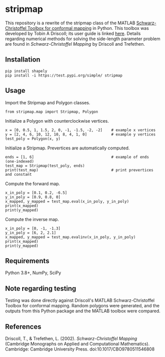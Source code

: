 # stripmap 

This repository is a rewrite of the stripmap class of the MATLAB [Schwarz-Christoffel Toolbox for conformal mapping](https://github.com/tobydriscoll/sc-toolbox) in Python. This toolbox was developed by Tobin A Driscoll; its user guide is linked [here](https://tobydriscoll.net/project/sc-toolbox/guide.pdf). Details regarding numerical methods for solving the side-length parameter problem are found in *Schwarz-Christoffel Mapping* by Driscoll and Trefethen. 

## Installation
```
pip install shapely
pip install -i https://test.pypi.org/simple/ stripmap
```

## Usage
Import the Stripmap and Polygon classes.
```
from stripmap.map import Stripmap, Polygon
```

Initialize a Polygon with counterclockwise vertices.
```
x = [0, 0.5, 1, 1.5, 2, 0, -1, -1.5, -2, -2]    # example x vertices
y = [2, 4, 6, 10, 12, 10, 8, 4, 1, 0]           # example y vertices
test_poly = Polygon(x, y)
```

Initialize a Stripmap. Prevertices are automatically computed.
```
ends = [1, 6]                                   # example of ends (one-indexed)
test_map = Stripmap(test_poly, ends)
print(test_map)                                 # print prevertices and constant
```

Compute the forward map.
```
x_in_poly = [0.1, 0.2, -6.5]
y_in_poly = [0.9, 0.8, 0]
x_mapped, y_mapped = test_map.eval(x_in_poly, y_in_poly)
print(x_mapped)
print(y_mapped)
```

Compute the inverse map.
```
x_in_poly = [0, -1, -1.3]
y_in_poly = [6, 2, 2.1]
x_mapped, y_mapped = test_map.evalinv(x_in_poly, y_in_poly)
print(x_mapped)
print(y_mapped)
```

## Requirements

Python 3.8+, NumPy, SciPy

## Note regarding testing

Testing was done directly against Driscoll's MATLAB Schwarz-Christoffel Toolbox for conformal mapping. 
Random polygons were generated, and the outputs from this Python package and the MATLAB toolbox were compared.

## References 

Driscoll, T., & Trefethen, L. (2002). *Schwarz-Christoffel Mapping* (Cambridge Monographs on Applied and Computational Mathematics). Cambridge: Cambridge University Press. doi:10.1017/CBO9780511546808